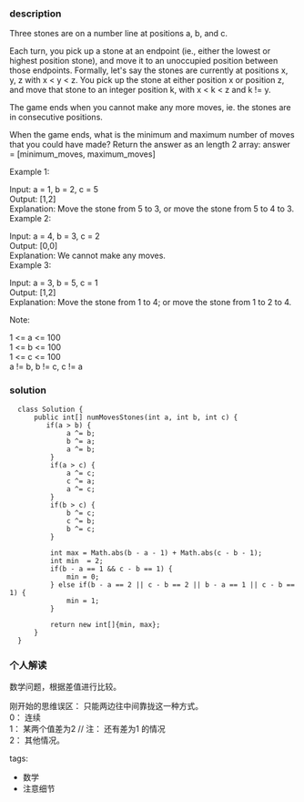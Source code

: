 ### description    
  Three stones are on a number line at positions a, b, and c.  
    
  Each turn, you pick up a stone at an endpoint (ie., either the lowest or highest position stone), and move it to an unoccupied position between those endpoints.  Formally, let's say the stones are currently at positions x, y, z with x < y < z.  You pick up the stone at either position x or position z, and move that stone to an integer position k, with x < k < z and k != y.  
    
  The game ends when you cannot make any more moves, ie. the stones are in consecutive positions.  
    
  When the game ends, what is the minimum and maximum number of moves that you could have made?  Return the answer as an length 2 array: answer = [minimum_moves, maximum_moves]  
    
     
    
  Example 1:  
    
  Input: a = 1, b = 2, c = 5  
  Output: [1,2]  
  Explanation: Move the stone from 5 to 3, or move the stone from 5 to 4 to 3.  
  Example 2:  
    
  Input: a = 4, b = 3, c = 2  
  Output: [0,0]  
  Explanation: We cannot make any moves.  
  Example 3:  
    
  Input: a = 3, b = 5, c = 1  
  Output: [1,2]  
  Explanation: Move the stone from 1 to 4; or move the stone from 1 to 2 to 4.  
     
    
  Note:  
    
  1 <= a <= 100  
  1 <= b <= 100  
  1 <= c <= 100  
  a != b, b != c, c != a  
### solution    
```    
  class Solution {  
      public int[] numMovesStones(int a, int b, int c) {  
         if(a > b) {  
              a ^= b;  
              b ^= a;  
              a ^= b;  
          }  
          if(a > c) {  
              a ^= c;  
              c ^= a;  
              a ^= c;  
          }  
          if(b > c) {  
              b ^= c;  
              c ^= b;  
              b ^= c;  
          }  
    
          int max = Math.abs(b - a - 1) + Math.abs(c - b - 1);  
          int min  = 2;  
          if(b - a == 1 && c - b == 1) {  
              min = 0;  
          } else if(b - a == 2 || c - b == 2 || b - a == 1 || c - b == 1) {  
              min = 1;  
          }  
    
          return new int[]{min, max};  
      }  
  }  
```    
    
### 个人解读    
  数学问题，根据差值进行比较。  
    
  刚开始的思维误区： 只能两边往中间靠拢这一种方式。  
  0： 连续  
  1： 某两个值差为2  // 注： 还有差为1 的情况  
  2： 其他情况。  
    
tags:    
  -  数学  
  -  注意细节  
